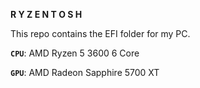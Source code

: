 **R Y Z E N T O S H**

This repo contains the EFI folder for my PC.


**`CPU`**: AMD Ryzen 5 3600 6 Core

**`GPU`**: AMD Radeon Sapphire 5700 XT

